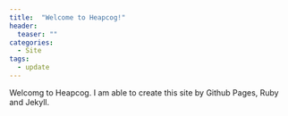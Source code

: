 ```yaml
---
title:  "Welcome to Heapcog!"
header:
  teaser: ""
categories: 
  - Site
tags:
  - update
---
```


Welcomg to Heapcog. I am able to create this site by Github Pages, Ruby and Jekyll.

